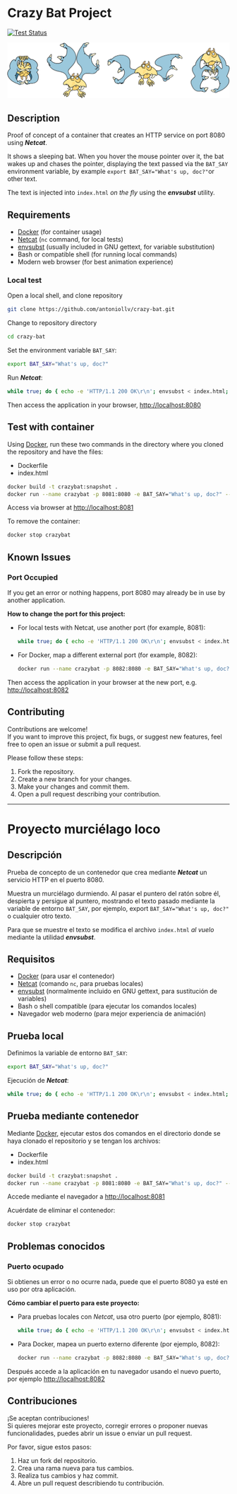# Crazy Bat Project

[![Test Status](https://github.com/antoniollv/crazy-bat/actions/workflows/test.yml/badge.svg)](https://github.com/antoniollv/crazy-bat/actions/workflows/test.yml)

![crazy bat](crazy_bat.svg)

## Description

Proof of concept of a container that creates an HTTP service on port 8080 using ***Netcat***.

It shows a sleeping bat. When you hover the mouse pointer over it, the bat wakes up and chases the pointer, displaying the text passed via the `BAT_SAY` environment variable, by example `export BAT_SAY="What's up, doc?"`or other text.

The text is injected into `index.html` *on the fly* using the ***envsubst*** utility.

## Requirements

- [Docker](https://docs.docker.com/) (for container usage)
- [Netcat](https://nc110.sourceforge.io/) (`nc` command, for local tests)
- [envsubst](https://www.gnu.org/software/gettext/manual/html_node/envsubst-Invocation.html) (usually included in GNU gettext, for variable substitution)
- Bash or compatible shell (for running local commands)
- Modern web browser (for best animation experience)

### Local test

Open a local shell, and clone repository

```bash
git clone https://github.com/antoniollv/crazy-bat.git
```

Change to repository directory

```bash
cd crazy-bat
```

Set the environment variable `BAT_SAY`:

```bash
export BAT_SAY="What's up, doc?"
```

Run ***Netcat***:

```bash
while true; do { echo -e 'HTTP/1.1 200 OK\r\n'; envsubst < index.html; } | nc -lNp 8080; done
```

Then access the application in your browser, <http://localhost:8080>

## Test with container

Using [Docker](https://docs.docker.com/), run these two commands in the directory where you cloned the repository and have the files:

- Dockerfile
- index.html

```bash
docker build -t crazybat:snapshot .
docker run --name crazybat -p 8081:8080 -e BAT_SAY="What's up, doc?" --rm -d crazybat:snapshot
```

Access via browser at <http://localhost:8081>

To remove the container:

```bash
docker stop crazybat
```

## Known Issues

### Port Occupied

If you get an error or nothing happens, port 8080 may already be in use by another application.

**How to change the port for this project:**

- For local tests with Netcat, use another port (for example, 8081):

  ```bash
  while true; do { echo -e 'HTTP/1.1 200 OK\r\n'; envsubst < index.html; } | nc -l -p 8081; done
  ```

- For Docker, map a different external port (for example, 8082):

  ```bash
  docker run --name crazybat -p 8082:8080 -e BAT_SAY="What's up, doc?" --rm -d crazybat:snapshot
  ```

Then access the application in your browser at the new port, e.g. <http://localhost:8082>

## Contributing

Contributions are welcome!  
If you want to improve this project, fix bugs, or suggest new features, feel free to open an issue or submit a pull request.

Please follow these steps:
1. Fork the repository.
2. Create a new branch for your changes.
3. Make your changes and commit them.
4. Open a pull request describing your contribution.

---

# Proyecto murciélago loco

## Descripción

Prueba de concepto de un contenedor que crea mediante ***Netcat*** un servicio HTTP en el puerto 8080.

Muestra un murciélago durmiendo. Al pasar el puntero del ratón sobre él, despierta y persigue al puntero, mostrando el texto pasado mediante la variable de entorno `BAT_SAY`, por ejemplo, export `BAT_SAY="What's up, doc?"` o cualquier otro texto.

Para que se muestre el texto se modifica el archivo `index.html` *al vuelo* mediante la utilidad ***envsubst***.

## Requisitos

- [Docker](https://docs.docker.com/) (para usar el contenedor)
- [Netcat](https://nc110.sourceforge.io/) (comando `nc`, para pruebas locales)
- [envsubst](https://www.gnu.org/software/gettext/manual/html_node/envsubst-Invocation.html) (normalmente incluido en GNU gettext, para sustitución de variables)
- Bash o shell compatible (para ejecutar los comandos locales)
- Navegador web moderno (para mejor experiencia de animación)

## Prueba local

Definimos la variable de entorno `BAT_SAY`:

```bash
export BAT_SAY="What's up, doc?"
```

Ejecución de ***Netcat***:

```bash
while true; do { echo -e 'HTTP/1.1 200 OK\r\n'; envsubst < index.html; } | nc -lNp 8080; done
```

## Prueba mediante contenedor

Mediante [Docker](https://docs.docker.com/), ejecutar estos dos comandos en el directorio donde se haya clonado el repositorio y se tengan los archivos:

- Dockerfile
- index.html

```bash
docker build -t crazybat:snapshot .
docker run --name crazybat -p 8081:8080 -e BAT_SAY="What's up, doc?" --rm -d crazybat:snapshot
```

Accede mediante el navegador a <http://localhost:8081>

Acuérdate de eliminar el contenedor:

```bash
docker stop crazybat
```

## Problemas conocidos

### Puerto ocupado

Si obtienes un error o no ocurre nada, puede que el puerto 8080 ya esté en uso por otra aplicación.

**Cómo cambiar el puerto para este proyecto:**

- Para pruebas locales con *Netcat*, usa otro puerto (por ejemplo, 8081):

  ```bash
  while true; do { echo -e 'HTTP/1.1 200 OK\r\n'; envsubst < index.html; } | nc -lNp 8081; done
  ```

- Para Docker, mapea un puerto externo diferente (por ejemplo, 8082):

  ```bash
  docker run --name crazybat -p 8082:8080 -e BAT_SAY="What's up, doc?" --rm -d crazybat:snapshot
  ```

Después accede a la aplicación en tu navegador usando el nuevo puerto, por ejemplo <http://localhost:8082>

## Contribuciones

¡Se aceptan contribuciones!  
Si quieres mejorar este proyecto, corregir errores o proponer nuevas funcionalidades, puedes abrir un issue o enviar un pull request.

Por favor, sigue estos pasos:
1. Haz un fork del repositorio.
2. Crea una rama nueva para tus cambios.
3. Realiza tus cambios y haz commit.
4. Abre un pull request describiendo tu contribución.
